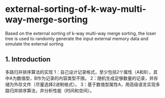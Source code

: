 # external-sorting-of-k-way-multi-way-merge-sorting
Based on the external sorting of k-way multi-way merge sorting, the loser tree is used to randomly generate the input external memory data and simulate the external sorting

## 1. Introduction
多路归并排序算法的实现
1：自己设计记录格式，至少包括2个属性（A和B），其中A为数值型，B作为记录的内容类型不限。
2：随机生成足够数量的记录，并存储为外存文件（尽量选择2进制格式）。
3：基于数值型属性A，用高级语言实现多路归并排序算法，并分析性能（时间和空间）。
